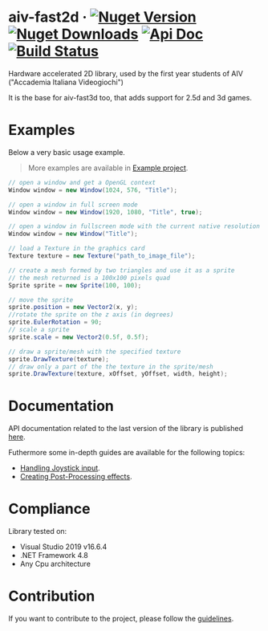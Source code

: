 # aiv-fast2d &middot; [![Nuget Version](https://img.shields.io/nuget/v/Aiv.Fast2D?color=blue)](https://www.nuget.org/packages/Aiv.Fast2D) [![Nuget Downloads](https://img.shields.io/nuget/dt/Aiv.Fast2D?color=yellow)](https://www.nuget.org/packages/Aiv.Fast2D) [![Api Doc](https://img.shields.io/badge/api--doc-read-blue)](http://aiv01.github.io/aiv-fast2d/) [![Build Status](https://travis-ci.org/aiv01/aiv-fast2d.svg?branch=master)](https://travis-ci.org/aiv01/aiv-fast2d)

Hardware accelerated 2D library, used by the first year students of AIV ("Accademia Italiana Videogiochi")

It is the base for aiv-fast3d too, that adds support for 2.5d and 3d games.

# Examples
Below a very basic usage example.

> More examples are available in [Example project](./aiv-fast2d-example).

```cs
// open a window and get a OpenGL context
Window window = new Window(1024, 576, "Title");

// open a window in full screen mode
Window window = new Window(1920, 1080, "Title", true);

// open a window in fullscreen mode with the current native resolution
Window window = new Window("Title");
```

```cs
// load a Texture in the graphics card
Texture texture = new Texture("path_to_image_file");
```

```cs
// create a mesh formed by two triangles and use it as a sprite
// the mesh returned is a 100x100 pixels quad
Sprite sprite = new Sprite(100, 100);

// move the sprite
sprite.position = new Vector2(x, y);
//rotate the sprite on the z axis (in degrees)
sprite.EulerRotation = 90;
// scale a sprite
sprite.scale = new Vector2(0.5f, 0.5f);
```

```cs
// draw a sprite/mesh with the specified texture
sprite.DrawTexture(texture);
// draw only a part of the the texture in the sprite/mesh
sprite.DrawTexture(texture, xOffset, yOffset, width, height);
```


# Documentation
API documentation related to the last version of the library is published [here](http://aiv01.github.io/aiv-fast2d/).

Futhermore some in-depth guides are available for the following topics:
- [Handling Joystick input](./docs/Joysticks.md).
- [Creating Post-Processing effects](./docs/Postprocessing.md).

# Compliance
Library tested on:
* Visual Studio 2019 v16.6.4
* .NET Framework 4.8
* Any Cpu architecture

# Contribution
If you want to contribute to the project, please follow the [guidelines](CONTRIBUTING.md).
